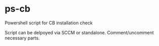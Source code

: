 # ps-cb
Powershell script for CB installation check

Script can be delpoyed via SCCM or standalone.
Comment/uncomment necessary parts.

